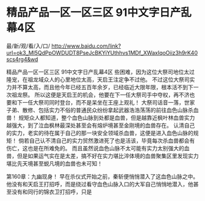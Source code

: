 # 精品产品一区一区三区 91中文字日产乱幕4区

最/新/观/看/入/口/ http://www.baidu.com/link?url=ok3_Ml5QdPpOWDUDT8PseJcBKYiYUthhvs1MDf_XWaxIqoOiiz3h9rK40scs4rg4&wd

精品产品一区一区三区 91中文字日产乱幕4区
些困难，因为这位大祭司地位太过隆宠，在祖龙域众人的心里地位太高，天启王注定争不过他。
    不过这位大祭司实力并不算太高，而且他今年已经五百年余岁，已经临近大限年限，根本活不到下一次祖龙祭。
    所以这便是天启王的机会，他要在下一任大祭司手中夺权，再不济也要和下一任大祭司同时登台，而不是呆坐在王座上观礼！
    大祭司话音一落，世家子弟、散修、包括实力不俗的普通民众纷纷拿起武器浩浩荡荡的前往血色山脉杀血兽！
    规矩众人都知道，整个血色山脉到处都是血兽，但是越靠近枫叶林血兽实力越强大，到了泣血枫林最深处甚至会有熔炉境甚至金刚境的血兽存在。
    认清自己的实力，老实的待在属于自己的那一块安全领域杀血兽，这便是进入血色山脉的规矩！
    倘若自己认不清自己的实力贸然激进死了也是活该，毕竟每次杀血兽都会有伤亡，这也是在所难免的。
    而且虽然说血色山脉不太可能有实力太别强大的血兽，但是如果运气实在是太差，搞不好在实力堪比淬体境的血兽聚集区里发现实力堪比先天境甚至蜕凡境的血兽也未可知！

第160章：九幽现身！
    早在杀仪式开始之前，秦斩便悄悄潜入了这血色山脉之中。
    他没有和天启王打招呼，而是绕过看守血色山脉入口的大军自己悄悄地潜入，他甚至没有和同行的锦衣卫打招呼，只是
